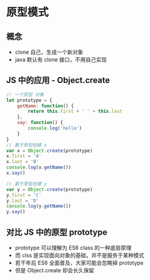 # 原型模式

## 概念
- clone 自己，生成一个新对象
- java 默认有 clone 接口，不用自己实现

## JS 中的应用 - Object.create
```javascript
// 一个原型 对象
let prototype = {
    getName: function() {
        return this.first + ' ' + this.last
    },
    say: function() {
        console.log('hello')
    }
}
// 基于原型创建 x
var x = Object.create(prototype)
x.first = 'A'
x.last = 'B'
console.log(x.getName())
x.say()

// 基于原型创建 y
var y = Object.create(prototype)
y.first = 'C'
y.last = 'D'
console.log(y.getName())
y.say()
```

## 对比 JS 中的原型 prototype
- prototype 可以理解为 ES6 class 的一种底层原理
- 而 clss 是实现面向对象的基础，并不是服务于某种模式
- 若干年后 ES6 全面普及，大家可能会忽略掉 prototype
- 但是 Object.create 却会长久保留



